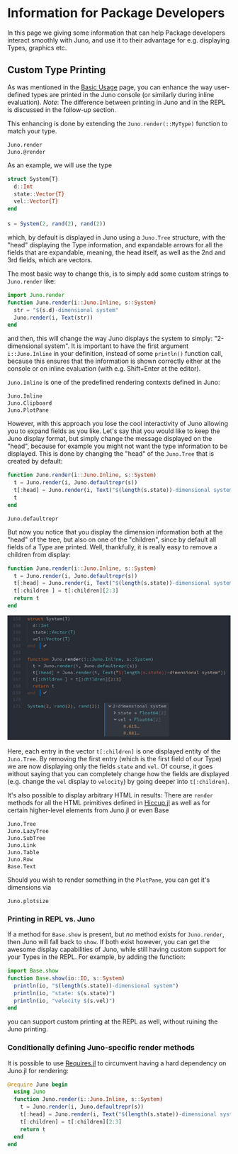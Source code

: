 # Information for Package Developers
In this page we giving some information that can help Package developers interact smoothly with Juno, and use it to their advantage for e.g. displaying Types, graphics etc.

## Custom Type Printing
As was mentioned in the [Basic Usage](@ref) page, you can enhance the way user-defined types are printed in the Juno console (or similarly during inline evaluation). *Note*: The difference
between printing in Juno and in the REPL is discussed in the follow-up section.

This enhancing is done by extending the `Juno.render(::MyType)` function to match your type.

```@docs
Juno.render
Juno.@render
```

As an example, we will use the type
```julia
struct System{T}
  d::Int
  state::Vector{T}
  vel::Vector{T}
end

s = System(2, rand(2), rand(2))
```
which, by default is displayed in Juno using a `Juno.Tree` structure, with the "head" displaying the Type information, and expandable arrows for all the fields that are expandable, meaning, the head itself, as well as the 2nd and 3rd fields, which are vectors.

The most basic way to change this, is to simply add some custom strings to `Juno.render` like:
```julia
import Juno.render
function Juno.render(i::Juno.Inline, s::System)
  str = "$(s.d)-dimensional system"
  Juno.render(i, Text(str))
end
```
and then, this will change the way Juno displays the system to simply: "2-dimensional system". It is important to have the first argument `i::Juno.Inline` in your definition, instead of some `println()` function call, because this ensures that the information is shown correctly either at the console or on inline evaluation (with e.g. Shift+Enter at the editor).

`Juno.Inline` is one of the predefined rendering contexts defined in Juno:
```@docs
Juno.Inline
Juno.Clipboard
Juno.PlotPane
```

However, with this approach you lose the cool interactivity of Juno allowing you to expand fields as you like. Let's say that you would like to keep the Juno display format, but simply change the message displayed on the "head", because for example you might not want the type information to be displayed. This is done by changing the "head" of the `Juno.Tree` that is created by default:
```julia
function Juno.render(i::Juno.Inline, s::System)
  t = Juno.render(i, Juno.defaultrepr(s))
  t[:head] = Juno.render(i, Text("$(length(s.state))-dimensional system"))
  t
end
```
```@docs
Juno.defaultrepr
```

But now you notice that you display the dimension information both at the "head" of the tree, but also on one of the "children", since by default all fields of a Type are printed. Well, thankfully, it is really easy to remove a children from display:
```julia
function Juno.render(i::Juno.Inline, s::System)
  t = Juno.render(i, Juno.defaultrepr(s))
  t[:head] = Juno.render(i, Text("$(length(s.state))-dimensional system"))
  t[:children ] = t[:children][2:3]
  return t
end
```
![custom rendering](../assets/custom_rendering.png)

Here, each entry in the vector `t[:children]` is one displayed entity of the `Juno.Tree`. By removing the first entry (which is the first field of our Type) we are now displaying only the fields `state` and `vel`. Of course, it goes without saying that you can completely change how the fields are displayed (e.g. change the `vel` display to `velocity`) by going deeper into `t[:children]`.

It's also possible to display arbitrary HTML in results: There are `render` methods for all the HTML primitives defined in [Hiccup.jl](https://github.com/JunoLab/Hiccup.jl) as well as for certain higher-level elements from Juno.jl or even Base
```@docs
Juno.Tree
Juno.LazyTree
Juno.SubTree
Juno.Link
Juno.Table
Juno.Row
Base.Text
```

Should you wish to render something in the `PlotPane`, you can get it's dimensions via
```@docs
Juno.plotsize
```

### Printing in REPL vs. Juno
If a method for `Base.show` is present, but *no* method exists for `Juno.render`, then Juno will fall back to `show`. If both exist however, you can get the awesome display capabilities of Juno, while still having custom support for your Types in the REPL. For example, by adding the function:
```julia
import Base.show
function Base.show(io::IO, s::System)
  println(io, "$(length(s.state))-dimensional system")
  println(io, "state: $(s.state)")
  println(io, "velocity $(s.vel)")
end
```
you can support custom printing at the REPL as well, without ruining the Juno printing.

### Conditionally defining Juno-specific render methods
It is possible to use [Requires.jl](https://github.com/MikeInnes/Requires.jl) to circumvent having a hard dependency on Juno.jl for rendering:
```julia
@require Juno begin
  using Juno
  function Juno.render(i::Juno.Inline, s::System)
    t = Juno.render(i, Juno.defaultrepr(s))
    t[:head] = Juno.render(i, Text("$(length(s.state))-dimensional system"))
    t[:children] = t[:children][2:3]
    return t
  end
end
```
